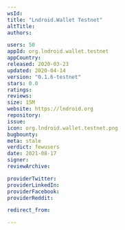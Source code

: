 ```yaml
---
wsId: 
title: "Lndroid.Wallet Testnet"
altTitle: 
authors:

users: 50
appId: org.lndroid.wallet.testnet
appCountry: 
released: 2020-03-23
updated: 2020-04-14
version: "0.1.6-testnet"
stars: 0.0
ratings: 
reviews: 
size: 15M
website: https://lndroid.org
repository: 
issue: 
icon: org.lndroid.wallet.testnet.png
bugbounty: 
meta: stale
verdict: fewusers
date: 2021-08-17
signer: 
reviewArchive:

providerTwitter: 
providerLinkedIn: 
providerFacebook: 
providerReddit: 

redirect_from:

---
```


